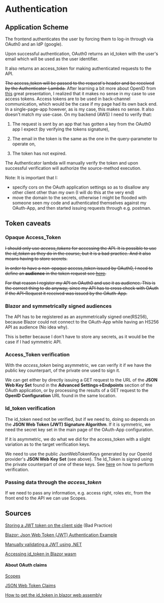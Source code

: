 # Authentication

## Application Scheme

The frontend authenticates the user by forcing them to log-in through via OAuth0 and an IdP (google).

Upon successful authentication, OAuth0 returns an id_token with the user's email which will be used as the user identifier.

It also returns an access_token for making authenticated requests to the API.

~~The access_token will be passed to the request's header and be received by the Authenticator-Lambda.~~
After learning a bit more about OpenID from [this](https://youtu.be/996OiexHze0) great presentation, I realized that it makes no sense in my case to use access tokens. Access tokens are to be used in back-channel communication, which would be the case if my page had its own back end. In a single-page-app however, as is my case, this makes no sense. It also doesn't match my use-case. On my backend (AWS) I need to verify that:

1. The request is sent by an app that has gotten a key from the OAuth0 app I expect (by verifying the tokens signature),

2. The email in the token is the same as the one in the query-parameter to operate on,

3. The token has not expired.

The Authenticator lambda will manually verify the token and upon successful verification will authorize the source-method execution.

Note: It is important that I:

- specify cors on the OAuth application settings so as to disallow any other client other than my own (I will do this at the very end)
- move the domain to the secrets, otherwise I might be flooded with someone seen my code and authenticated themselves against my OAuth-App, and then started issuing requests through  e.g. postman.

## Token caveats

### Opaque Access_Token

~~I should only use _access_tokens_ for accessing the API. It is possible to use the _id_token_ as they do in the course, but it is a bad practice. And it also means having to store secrets.~~

~~In order to have a non-opaque access_token issued by OAuth0, I need to define an **audience** in the token request see [here](https://community.auth0.com/t/access-token-is-malformed-jwt-when-authenticating-with-google-oauth2/74218).~~

~~For that reason I register my API on OAuth0 and use it as audience. This is the correct thing to do anyway, since my API has to cross check with OAuth if the API-Request it received was issued by the OAuth-App.~~

### Blazor and symmetrically signed audiences

The API has to be registered as an asymmetrically signed one(RS256), because Blazor could not connect to the OAuth-App while having an HS256 API as audience (No idea why).

This is better because I don't have to store any secrets, as it would be the case if I had symmetric API.

### Access_Token verification

With the _access_token_ being asymmetric, we can verify it if we have the public key counterpart, of the private one used to sign it. 

We can get either by directly issuing a GET request to the URL of the **JSON Web Key Set** found in the **Advanced Settings->Endpoints** section of the OAuth application, or by processing the results of a GET request to the **OpenID Configuration** URL found in the same location.

### Id_token verification

The id_token need not be verified, but if we need to, doing so depends on the **JSON Web Token (JWT) Signature Algorithm**. If it is symmetric, we need the secret key set in the main page of the OAuth-App configuration.

If it is asymmetric, we do what we did for the access_token with a slight variation as to the target verification keys.

We need to use the public JsonWebTokenKeys generated by our OpenId provider's **JSON Web Key Set** (see above). The Id_Token is signed using the private counterpart of one of these keys. See [here](https://stackoverflow.com/a/41041219/693288) on how to perform verification.

### Passing data through the _access_token_ 

If we need to pass any information, e.g. access right, roles etc, from the front end to the API we can use Scopes.

## Sources

[Storing a JWT token on the client side](https://stackoverflow.com/questions/63698112/storing-a-jwt-token-in-blazor-client-side) (Bad Practice)

[Blazor: Json Web Token (JWT) Authentication Example](https://www.prowaretech.com/articles/current/blazor/wasm/jwt-authentication-simple)

[Manually validating a JWT using .NET](https://www.jerriepelser.com/blog/manually-validating-rs256-jwt-dotnet/)

[Accessing id_token in Blazor wasm](https://stackoverflow.com/questions/63105618/how-to-get-the-id-token-in-blazor-web-assembly)
#### About OAuth claims

[Scopes](https://auth0.com/docs/get-started/apis/scopes/openid-connect-scopes)

[JSON Web Token Claims](https://auth0.com/docs/secure/tokens/json-web-tokens/json-web-token-claims)

[How to get the id_token in blazor web assembly](https://stackoverflow.com/questions/63105618/how-to-get-the-id-token-in-blazor-web-assembly)

